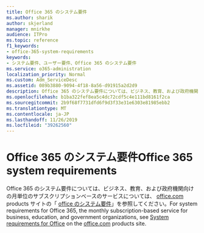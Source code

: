 ```yaml
---
title: Office 365 のシステム要件
ms.author: sharik
author: skjerland
manager: mnirkhe
audience: ITPro
ms.topic: reference
f1_keywords:
- office-365-system-requirements
keywords:
- システム要件、ユーザー要件、Office 365 のシステム要件
ms.service: o365-administration
localization_priority: Normal
ms.custom: Adm_ServiceDesc
ms.assetid: 089b3880-9094-4f18-8a56-d91915a2d2d9
description: Office 365 のシステム要件については、ビジネス、教育、および政府機関向けの月単位のサブスクリプションベースのサービスについては、office.com products サイトの「Office のシステム要件」を参照してください。
ms.openlocfilehash: b1ba322fef8ea5c4dc72cdf5c4e111bd8161f2ca
ms.sourcegitcommit: 2b9f68f7731dfd6f9d3f33e31e6303e81985ebb2
ms.translationtype: MT
ms.contentlocale: ja-JP
ms.lasthandoff: 11/26/2019
ms.locfileid: "39262560"
---
```

# <a name="office-365-system-requirements"></a><span data-ttu-id="ecd0f-104">Office 365 のシステム要件</span><span class="sxs-lookup"><span data-stu-id="ecd0f-104">Office 365 system requirements</span></span>

<span data-ttu-id="ecd0f-105">Office 365 のシステム要件については、ビジネス、教育、および政府機関向けの月単位のサブスクリプションベースのサービスについては、 [office.com](https://go.microsoft.com/fwlink/?LinkID=509817&amp;clcid=0x409) products サイトの「 [office のシステム要件](https://go.microsoft.com/fwlink/?LinkID=626095&amp;clcid=0x409)」を参照してください。</span><span class="sxs-lookup"><span data-stu-id="ecd0f-105">For system requirements for Office 365, the monthly subscription-based service for business, education, and government organizations, see [System requirements for Office](https://go.microsoft.com/fwlink/?LinkID=626095&amp;clcid=0x409) on the [office.com](https://go.microsoft.com/fwlink/?LinkID=509817&amp;clcid=0x409) products site.</span></span> 
  

